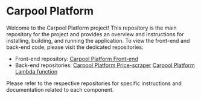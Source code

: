 # Carpool Platform

Welcome to the Carpool Platform project! This repository is the main repository for the project and provides an overview and instructions for installing, building, and running the application.
To view the front-end and back-end code, please visit the dedicated repositories:

- Front-end repository:  [Carpool Platform Front-end](https://github.com/SamIron0/cruiseo-frontend)
- Back-end repositories: [Carpool Platform Price-scraper](https://github.com/SamIron0/cruiseo-price-scraper)
                         [Carpool Platform Lambda function](https://github.com/SamIron0/carpool-lambda)

Please refer to the respective repositories for specific instructions and documentation related to each component.
